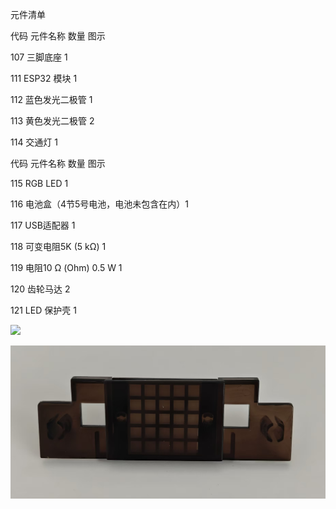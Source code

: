 元件清单

代码 元件名称 数量 图示

107 三脚底座 1

111 ESP32 模块 1

112 蓝色发光二极管 1

113 黄色发光二极管 2

114 交通灯 1

代码 元件名称 数量 图示

115 RGB LED 1

116 电池盒（4节5号电池，电池未包含在内）1

117 USB适配器 1

118 可变电阻5K (5 kΩ) 1

119 电阻10 Ω (Ohm) 0.5 W 1

120 齿轮马达 2

121  LED 保护壳 1

![](./001-020/008p1.jpg)

![](008p2.jpg)